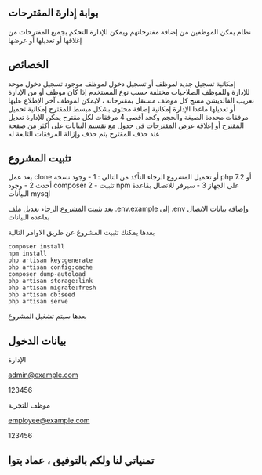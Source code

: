 

## بوابة إدارة المقترحات

نظام يمكن الموظفين من إضافة مقترحاتهم
ويمكن للإدارة التحكم بجميع المقترحات من إغلاقها أو تعديلها أو عرضها


## الخصائص
إمكانية تسجيل جديد لموظف أو تسجيل دخول لموظف موجود
تسجيل دخول موحد للإدارة وللموظف
الصلاحيات مختلفة حسب نوع المستخدم إذا كان موظف أو من الإدارة
تعريب الفالديشن مسج
كل موظف مستقل بمقترحاته ، لايمكن لموظف آخر الإطلاع عليها أو تعديلها ماعدا الإدارة
إمكانية إضافة محتوى بشكل مبسط للمقترح
إمكانية تحميل مرفقات محددة الصيغة والحجم وكحد أقصى 4 مرفقات لكل مقترح
يمكن للإدارة تعديل المقترح أو إغلاقه
عرض المقترحات في جدول مع  تقسيم البيانات على أكثر من صفحة
عند حذف المقترح يتم حذف وإزالة المرفقات التابعة له

## تثبيت المشروع

بعد عمل clone أو تحميل المشروع الرجاء التأكد من التالي : 
 1 - وجود نسخة php 7.2 أو أحدث
 2 - وجود composer
 2 - تثبيت npm على الجهاز
 3 - سيرفر للاتصال بقاعدة البيانات mysql

بعد تثبيت المشروع الرجاء تعديل ملف
.env.example 
إلى
.env
وإضافة بيانات الاتصال بقاعدة البيانات

بعدها يمكنك تثبيت المشروع عن طريق الاوامر التالية

```
composer install
npm install
php artisan key:generate
php artisan config:cache 
composer dump-autoload
php artisan storage:link
php artisan migrate:fresh
php artisan db:seed
php artisan serve
```
بعدها سيتم تشغيل المشروع 

## بيانات الدخول

الإدارة

admin@example.com

123456

موظف للتجربة

employee@example.com

123456

## تمنياتي لنا ولكم بالتوفيق ، عماد بتوا
